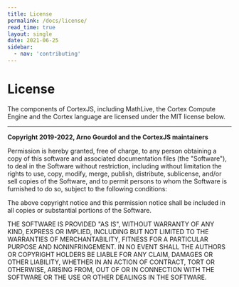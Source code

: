 ```yaml
---
title: License
permalink: /docs/license/
read_time: true
layout: single
date: 2021-06-25
sidebar:
  - nav: 'contributing'
---
```


# License

The components of CortexJS, including MathLive, the Cortex Compute Engine and the Cortex language are licensed under the MIT license below.

---

**Copyright 2019-2022, Arno Gourdol and the CortexJS maintainers**

Permission is hereby granted, free of charge, to any person obtaining a copy of this software and associated documentation files (the "Software"), to deal in the Software without restriction, including without limitation the rights to use, copy, modify, merge, publish, distribute, sublicense, and/or sell copies of the Software, and to permit persons to whom the Software is furnished to do so, subject to the following conditions:

The above copyright notice and this permission notice shall be included in all copies or substantial portions of the Software.

THE SOFTWARE IS PROVIDED "AS IS", WITHOUT WARRANTY OF ANY KIND, EXPRESS OR IMPLIED, INCLUDING BUT NOT LIMITED TO THE WARRANTIES OF MERCHANTABILITY, FITNESS FOR A PARTICULAR PURPOSE AND NONINFRINGEMENT. IN NO EVENT SHALL THE AUTHORS OR COPYRIGHT HOLDERS BE LIABLE FOR ANY CLAIM, DAMAGES OR OTHER LIABILITY, WHETHER IN AN ACTION OF CONTRACT, TORT OR OTHERWISE, ARISING FROM, OUT OF OR IN CONNECTION WITH THE SOFTWARE OR THE USE OR OTHER DEALINGS IN THE SOFTWARE.
